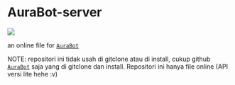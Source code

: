 # AuraBot-server
<p align="left">
	<img src="https://c4.wallpaperflare.com/wallpaper/681/80/1009/anime-demon-slayer-kimetsu-no-yaiba-shinobu-kochou-hd-wallpaper-preview.jpg"
</p>

an online file for [`AuraBot`](https://github.com/RFIunknown/AuraBot)

NOTE: repositori ini tidak usah di gitclone atau di install, cukup github [`AuraBot`](https://github.com/RFIunknown/AuraBot) saja yang di gitclone dan install. Repositori ini hanya file online (API versi lite hehe :v)
